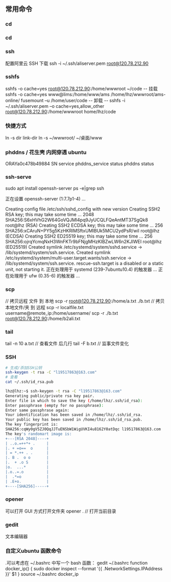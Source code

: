 ## 常用命令

### cd
### cd
### ssh
配置阿里云 SSH  下载
ssh -i ~/.ssh/aliserver.pem root@120.78.212.90
###  sshfs
sshfs  -o cache=yes root@120.78.212.90:/home/wwwroot ~/code     -- 挂载
sshfs  -o cache=yes www@lims:/home/www/ams /home/lhz/wwwroot/ams-online/
fusemount –u /home/user/code -- 卸载
-- sshfs  -i ~/.ssh/aliserver.pem  –o cache=yes,allow_other root@120.78.212.90:/home/wwwroot home/lhz/code
### 快捷方式
ln -s  dir link-dir
ln -s ~/wwwroot/ ~/桌面/www
### phddns / 花生壳 内网穿透 ubuntu
ORAYa0c478b49884 SN
service phddns_service  status
phddns status 

### ssh-serve

sudo apt install openssh-server
ps -e|grep ssh

正在设置 openssh-server (1:7.7p1-4) ...

Creating config file /etc/ssh/sshd_config with new version
Creating SSH2 RSA key; this may take some time ...
2048 SHA256:S6xHVhG2W64GoVQJMl4pq9JyUCQLFQeAntMT37SgQk8 root@lhz (RSA)
Creating SSH2 ECDSA key; this may take some time ...
256 SHA256:xCAruN+PY5g5KzHKRlMSftxUMlBUk5MCU2ydPsR/wiI root@lhz (ECDSA)
Creating SSH2 ED25519 key; this may take some time ...
256 SHA256:ojrqYcmqNxH3WnFKTr9bFNjgMHzKIBZwLW6n2KJlWEI root@lhz (ED25519)
Created symlink /etc/systemd/system/sshd.service → /lib/systemd/system/ssh.service.
Created symlink /etc/systemd/system/multi-user.target.wants/ssh.service → /lib/systemd/system/ssh.service.
rescue-ssh.target is a disabled or a static unit, not starting it.
正在处理用于 systemd (239-7ubuntu10.4) 的触发器 ...
正在处理用于 ufw (0.35-6) 的触发器 ...

### scp
// 拷贝远程 文件 到 本地
scp -r root@120.78.212.90:/home/a.txt ./b.txt
// 拷贝本地文件/夹 到 远程
scp -r localfile.txt username@remote_ip:/home/username/
scp -r ./b.txt  root@120.78.212.90:/home/b2ali.txt

### tail
tail -n 10 a.txt // 查看文件 后几行
tail -F b.txt  // 监事文件变化

### SSH

```bash
# 生成/添加SSH公钥
ssh-keygen -t rsa -C "l19517863@163.com"
# 查看
cat ~/.ssh/id_rsa.pub

lhz@lhz:~$ ssh-keygen -t rsa -C "l19517863@163.com"
Generating public/private rsa key pair.
Enter file in which to save the key (/home/lhz/.ssh/id_rsa):    
Enter passphrase (empty for no passphrase): 
Enter same passphrase again: 
Your identification has been saved in /home/lhz/.ssh/id_rsa.
Your public key has been saved in /home/lhz/.ssh/id_rsa.pub.
The key fingerprint is:
SHA256:cqWy0gV5ZJ0QqJJTuENSbW1WigUVKI4u8162Y0atDqc l19517863@163.com
The key's randomart image is:
+---[RSA 2048]----+
| ..o.=++*+ .     |
|. + =o==  o      |
| = *.++ . .      |
|. B .  o o       |
|.  + .o S        |
|o.  ...*         |
|.o..=.o          |
|  .*=o           |
| .E+o.           |
+----[SHA256]-----+


```


### opener 
可以打开 GUI 方式打开文件夹
opener .  // 打开当前目录

### gedit 
文本编辑器

### 自定义ubuntu 函数命令

.可以考虑在 ~/.bashrc 中写一个 bash 函数：
gedit ~/.bashrc
function docker_ip() {
    sudo docker inspect --format '{{ .NetworkSettings.IPAddress }}' $1
}
source ~/.bashrc 
docker_ip <container-ID>